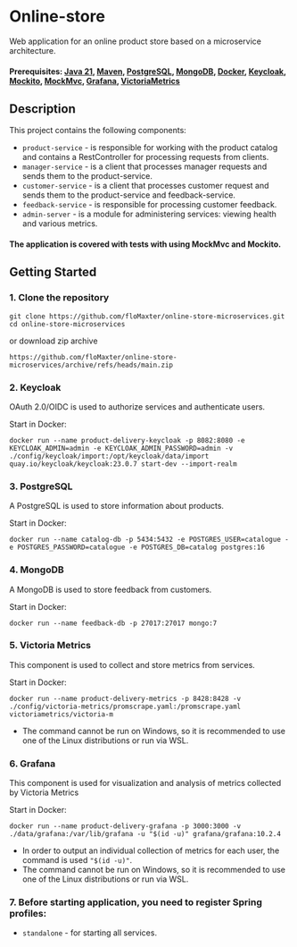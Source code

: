 # Online-store
Web application for an online product store based on a microservice architecture.
#### Prerequisites: [Java 21](https://jdk.java.net/21/), [Maven](https://maven.apache.org/), [PostgreSQL](https://www.postgresql.org/), [MongoDB](https://www.mongodb.com/), [Docker](https://www.docker.com/), [Keycloak](https://www.keycloak.org/), [Mockito](https://site.mockito.org/), [MockMvc](https://docs.spring.io/spring-framework/reference/testing/spring-mvc-test-framework.html), [Grafana](https://grafana.com/), [VictoriaMetrics](https://victoriametrics.com/)

## Description
This project contains the following components:
* ```product-service``` - is responsible for working with the product catalog and contains a RestController for processing requests from clients.
* ```manager-service``` - is a client that processes manager requests and sends them to the product-service.
* ```customer-service``` - is a client that processes customer request and sends them to the product-service and feedback-service.
* ```feedback-service``` - is responsible for processing customer feedback.
* ```admin-server``` - is a module for administering services: viewing health and various metrics.

#### The application is covered with tests with using MockMvc and Mockito.

## Getting Started
### 1. Clone the repository
    git clone https://github.com/floMaxter/online-store-microservices.git
    cd online-store-microservices
or download zip archive

    https://github.com/floMaxter/online-store-microservices/archive/refs/heads/main.zip
### 2. Keycloak
OAuth 2.0/OIDC is used to authorize services and authenticate users.

Start in Docker:

    docker run --name product-delivery-keycloak -p 8082:8080 -e KEYCLOAK_ADMIN=admin -e KEYCLOAK_ADMIN_PASSWORD=admin -v ./config/keycloak/import:/opt/keycloak/data/import quay.io/keycloak/keycloak:23.0.7 start-dev --import-realm

### 3. PostgreSQL
A PostgreSQL is used to store information about products.

Start in Docker:

    docker run --name catalog-db -p 5434:5432 -e POSTGRES_USER=catalogue -e POSTGRES_PASSWORD=catalogue -e POSTGRES_DB=catalog postgres:16

### 4. MongoDB
A MongoDB is used to store feedback from customers.

Start in Docker:

    docker run --name feedback-db -p 27017:27017 mongo:7

### 5. Victoria Metrics
This component is used to collect and store metrics from services.

Start in Docker:

    docker run --name product-delivery-metrics -p 8428:8428 -v ./config/victoria-metrics/promscrape.yaml:/promscrape.yaml victoriametrics/victoria-m

* The command cannot be run on Windows, so it is recommended to use one of the Linux distributions or run via WSL.

### 6. Grafana
This component is used for visualization and analysis of metrics collected by Victoria Metrics

Start in Docker:

    docker run --name product-delivery-grafana -p 3000:3000 -v ./data/grafana:/var/lib/grafana -u "$(id -u)" grafana/grafana:10.2.4

 * In order to output an individual collection of metrics for each user, the command is used ```"$(id -u)"```.
 * The command cannot be run on Windows, so it is recommended to use one of the Linux distributions or run via WSL.

### 7. Before starting application, you need to register Spring profiles:
* ```standalone``` - for starting all services.

